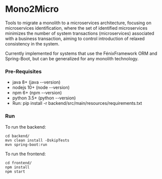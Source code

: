 # Mono2Micro

Tools to migrate a monolith to a microservices architecture, focusing on microservices identification, where the set of identified microservices minimizes the number of system transactions (microservices) associated with a business transaction, aiming to control introduction of relaxed consistency in the system.

Currently implemented for systems that use the FénixFramework ORM and Spring-Boot, but can be generalized for any monolith technology.

### Pre-Requisites

- java 8+     (java --version)
- nodejs 10+  (node --version)
- npm 6+      (npm --version)
- python 3.5+   (python --version)
- Run: pip install -r backend/src/main/resources/requirements.txt

### Run

To run the backend:
	
	cd backend/
	mvn clean install -DskipTests
	mvn spring-boot:run

To run the frontend:
	
	cd frontend/
	npm install
	npm start
